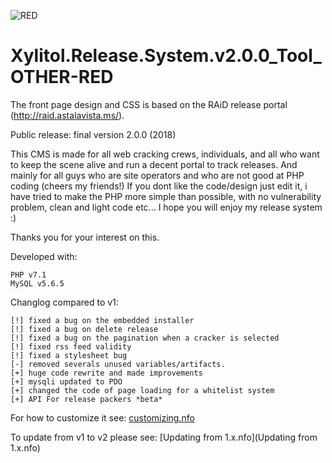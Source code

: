 ![RED](https://cloud.githubusercontent.com/assets/8536299/8459060/ec2c483c-201a-11e5-8f31-8fa11f64b43c.png)

Xylitol.Release.System.v2.0.0_Tool_OTHER-RED
============================================

The front page design and CSS is based on the RAiD release portal (http://raid.astalavista.ms/).

Public release: final version 2.0.0 (2018)

This CMS is made for all web cracking crews, individuals, and all who want to keep the scene alive and run a decent portal to track releases.
And mainly for all guys who are site operators and who are not good at PHP coding (cheers my friends!)
If you dont like the code/design just edit it, i have tried to make the PHP more simple than possible, with no vulnerability problem, clean and light code etc...
I hope you will enjoy my release system :)

Thanks you for your interest on this.


Developed with:

    PHP v7.1
    MySQL v5.6.5

Changlog compared to v1:

    [!] fixed a bug on the embedded installer
    [!] fixed a bug on delete release
    [!] fixed a bug on the pagination when a cracker is selected
    [!] fixed rss feed validity
    [!] fixed a stylesheet bug
    [-] removed severals unused variables/artifacts.
    [+] huge code rewrite and made improvements
    [+] mysqli updated to PDO
    [+] changed the code of page loading for a whitelist system
    [+] API For release packers *beta*

For how to customize it see: [customizing.nfo](customizing.nfo)

To update from v1 to v2 please see: [Updating from 1.x.nfo](Updating from 1.x.nfo)